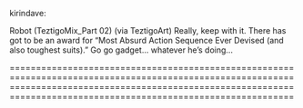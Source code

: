 <!--
id: 2945741608
link: http://tumblr.atmos.org/post/2945741608/kirindave-robot-teztigomix-part-02-via
slug: kirindave-robot-teztigomix-part-02-via
date: Wed Jan 26 2011 13:24:04 GMT-0800 (PST)
publish: 2011-01-026
tags: 
title: kirindave:

Robot (TeztigoMix_Part 02) (via TeztigoArt)
Really, keep with it. There has got to be an award for “Most Absurd Action Sequence Ever Devised (and also toughest suits).” Go go gadget… whatever he’s doing…

-->


kirindave:

Robot (TeztigoMix_Part 02) (via TeztigoArt)
Really, keep with it. There has got to be an award for “Most Absurd Action Sequence Ever Devised (and also toughest suits).” Go go gadget… whatever he’s doing…

========================================================================================================================================================================================================================



